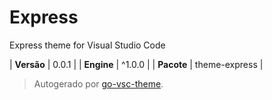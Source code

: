 # Express

Express theme for Visual Studio Code

| **Versão** | 0.0.1 |
| **Engine** | ^1.0.0 |
| **Pacote** | theme-express |

> Autogerado por [go-vsc-theme](https://github.com/natalbu/go-vsc-theme).
